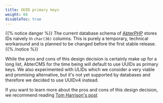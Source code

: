 ```yaml
---
title: UUID primary keys
weight: 60
disableToc: true
---
```


{{% notice danger %}}
The current database schema of [AbterPHP](https://abterphp.abtercms.com/en/) stores IDs naively in `char(36)` columns. This is purely a temporary, technical workaround and is planned to be changed before the first stable release.
{{% /notice %}}

While the pros and cons of this design decision is certainly make up for a long list, AbterCMS for the time being will default to use UUIDs as primary keys. We also experimented with ULIDs which we consider a very viable and promising alternative, but it's not yet supported by databases and therefore we decided to use UUIDv4 instead.

If you want to learn more about the pros and cons of this design decision, we recommend reading [Tom Harrison's post](https://tomharrisonjr.com/uuid-or-guid-as-primary-keys-be-careful-7b2aa3dcb439)